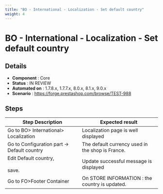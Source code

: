 ```yaml
---
title: "BO - International - Localization - Set default country"
weight: 4
---
```


# BO - International - Localization - Set default country
## Details
* **Component** : Core
* **Status** : IN REVIEW
* **Automated on** : 1.7.8.x, 1.7.7.x, 8.0.x, 8.1.x, 9.0.x
* **Scenario** : https://forge.prestashop.com/browse/TEST-988

## Steps
| Step Description | Expected result |
| ----- | ----- |
| Go to BO> International> Localization | Localization page is well displayed |
| Go to Configuration part -> Default country | The default currency used in the shop is France. |
| Edit Default country,<br><br>save. | Update successful message is displayed |
| Go to FO>Footer Container | On STORE INFORMATION : the country is updated. |

